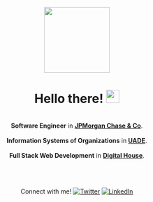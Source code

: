 <div align="center">

<img src="https://i.imgur.com/nNxcpJS.png" width="150" height="150"></img>

<h1>Hello there! <img src="https://raw.githubusercontent.com/MartinHeinz/MartinHeinz/master/wave.gif" width="30px">
</h1>

<br><b>Software Engineer</b> in <a href= "https://www.jpmorgan.com/AR/es/about-us"><b>JPMorgan Chase & Co</b></a>.</br>
<br><b>Information Systems of Organizations</b> in <a href="https://www.uade.edu.ar/"><b>UADE</b></a>.</br>
<br><b>Full Stack Web Development</b> in <a href="https://www.digitalhouse.com/"><b>Digital House</b></a>.</br>

<br><br><br>Connect with me! [![Twitter][1.2]][1] [![LinkedIn][2.2]][2]</br></br></br></div>

<!-- Icons -->

[1.2]: http://i.imgur.com/wWzX9uB.png (twitter icon without padding)
[2.2]: https://raw.githubusercontent.com/MartinHeinz/MartinHeinz/master/linkedin-3-16.png (LinkedIn icon without padding)

<!-- Links to your social media accounts -->

[1]: https://twitter.com/pablocappetta
[2]: https://www.linkedin.com/in/pablocappetta/
